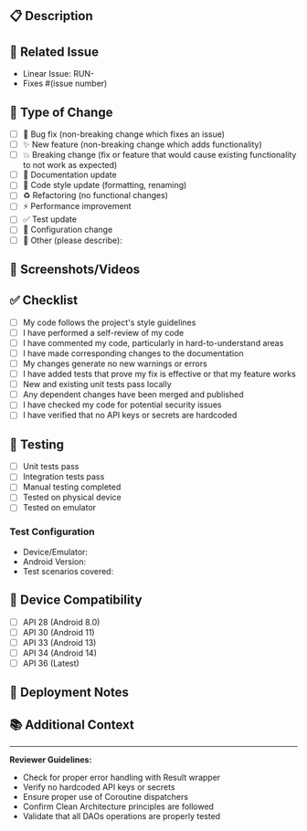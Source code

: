 ## 📋 Description

<!-- Provide a brief description of the changes in this PR -->

## 🎯 Related Issue

<!-- Link to the Linear issue or GitHub issue -->
- Linear Issue: RUN-
- Fixes #(issue number)

## 🔄 Type of Change

<!-- Mark the relevant option with an "x" -->
- [ ] 🐛 Bug fix (non-breaking change which fixes an issue)
- [ ] ✨ New feature (non-breaking change which adds functionality)
- [ ] 💥 Breaking change (fix or feature that would cause existing functionality to not work as expected)
- [ ] 📝 Documentation update
- [ ] 🎨 Code style update (formatting, renaming)
- [ ] ♻️ Refactoring (no functional changes)
- [ ] ⚡ Performance improvement
- [ ] ✅ Test update
- [ ] 🔧 Configuration change
- [ ] 🔀 Other (please describe):

## 📸 Screenshots/Videos

<!-- If applicable, add screenshots or videos to help explain your changes -->

## ✅ Checklist

<!-- Mark completed items with an "x" -->
- [ ] My code follows the project's style guidelines
- [ ] I have performed a self-review of my code
- [ ] I have commented my code, particularly in hard-to-understand areas
- [ ] I have made corresponding changes to the documentation
- [ ] My changes generate no new warnings or errors
- [ ] I have added tests that prove my fix is effective or that my feature works
- [ ] New and existing unit tests pass locally
- [ ] Any dependent changes have been merged and published
- [ ] I have checked my code for potential security issues
- [ ] I have verified that no API keys or secrets are hardcoded

## 🧪 Testing

<!-- Describe the tests you ran to verify your changes -->
- [ ] Unit tests pass
- [ ] Integration tests pass
- [ ] Manual testing completed
- [ ] Tested on physical device
- [ ] Tested on emulator

### Test Configuration
- Device/Emulator:
- Android Version:
- Test scenarios covered:

## 📱 Device Compatibility

<!-- List the devices/emulators you tested on -->
- [ ] API 28 (Android 8.0)
- [ ] API 30 (Android 11)
- [ ] API 33 (Android 13)
- [ ] API 34 (Android 14)
- [ ] API 36 (Latest)

## 🚀 Deployment Notes

<!-- Any notes for deployment or things reviewers should be aware of -->

## 📚 Additional Context

<!-- Add any other context about the PR here -->

---

**Reviewer Guidelines:**
- Check for proper error handling with Result wrapper
- Verify no hardcoded API keys or secrets
- Ensure proper use of Coroutine dispatchers
- Confirm Clean Architecture principles are followed
- Validate that all DAOs operations are properly tested